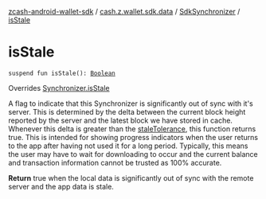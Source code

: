 [zcash-android-wallet-sdk](../../index.md) / [cash.z.wallet.sdk.data](../index.md) / [SdkSynchronizer](index.md) / [isStale](./is-stale.md)

# isStale

`suspend fun isStale(): `[`Boolean`](https://kotlinlang.org/api/latest/jvm/stdlib/kotlin/-boolean/index.html)

Overrides [Synchronizer.isStale](../-synchronizer/is-stale.md)

A flag to indicate that this Synchronizer is significantly out of sync with it's server. This is determined by
the delta between the current block height reported by the server and the latest block we have stored in cache.
Whenever this delta is greater than the [staleTolerance](#), this function returns true. This is intended for
showing progress indicators when the user returns to the app after having not used it for a long period.
Typically, this means the user may have to wait for downloading to occur and the current balance and transaction
information cannot be trusted as 100% accurate.

**Return**
true when the local data is significantly out of sync with the remote server and the app data is stale.

